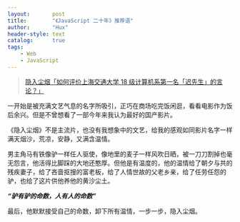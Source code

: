 ```yaml
---
layout:       post
title:        "《JavaScript 二十年》推荐语"
author:       "Hux"
header-style: text
catalog:      true
tags:
    - Web
    - JavaScript
---
```


> [隐入尘烟](https://www.notion.so/4e2be98ac6d74022bdaf649fd85df8dd?pvs=4)[「如何评价上海交通大学 18 级计算机系第一名「迟先生」的言论？」](https://www.zhihu.com/question/439622084/answer/1685314467)

一开始是被充满文艺气息的名字所吸引，正巧在商场吃完饭闲逛，看看电影作为饭后余兴。但是不曾想看了一部今年来我认为最好的国产影片。

《隐入尘烟》不是主流片，也没有我想象中的文艺，给我的感观如同影片名字一样满天烟沙，荒凉，安静，又满含温情。

男主角马有铁像驴一样任人驱使，像地里的麦子一样风吹日晒，被一刀刀割掉也毫无怨言，他活得比脚踩的大地还憨厚。但他是有温度的，他的温情给了朝夕与共的残疾妻子，给了吝啬抠搜的富老板，给了人情世故的父老乡亲，给了任劳任怨的驴，也给了这片供他养他的黄沙尘土。

***“驴有驴的命数，人有人的命数”***

最后，他默默接受自己的命数，卸下所有温情，一步一步，隐入尘烟。
